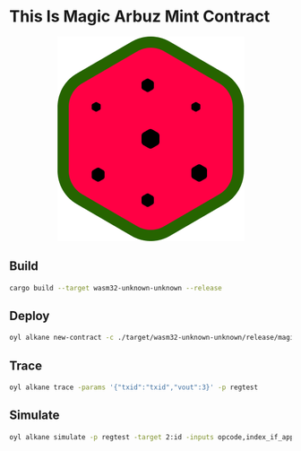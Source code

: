 # This Is Magic Arbuz Mint Contract

<p align="center">
  <img src="./arbuz.png" alt="ARBUZ Logo">
</p>

## Build
```bash
cargo build --target wasm32-unknown-unknown --release
```

## Deploy
```bash
oyl alkane new-contract -c ./target/wasm32-unknown-unknown/release/magic_arbuz.wasm -data 1,0 -p regtest
```

## Trace
```bash
oyl alkane trace -params '{"txid":"txid","vout":3}' -p regtest
```

## Simulate
```bash
oyl alkane simulate -p regtest -target 2:id -inputs opcode,index_if_applicable
```